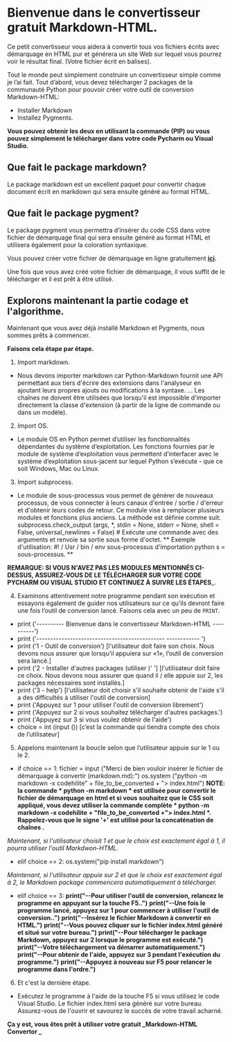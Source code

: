 ﻿
# Bienvenue dans le convertisseur gratuit Markdown-HTML.
 
 Ce petit convertisseur vous aidera à convertir tous vos fichiers écrits avec démarquage en HTML pur et générera un site Web sur lequel vous pourrez voir le résultat final. (Votre fichier écrit en balises).
 
 Tout le monde peut simplement construire un convertisseur simple comme je l’ai fait.
 Tout d’abord, vous devez télécharger 2 packages de la communauté Python pour pouvoir créer votre outil de conversion Markdown-HTML:
 - Installer Markdown
 - Installez Pygments.
 
 **Vous pouvez obtenir les deux en utilisant la commande (PIP) ou vous pouvez simplement le télécharger dans votre code Pycharm ou Visual Studio.**
 

## Que fait le package markdown?
 Le package markdown est un excellent paquet pour convertir chaque document écrit en markdown qui sera ensuite généré au format HTML.
 
## Que fait le package pygment?
 Le package pygment vous permettra d’insérer du code CSS dans votre fichier de démarquage final qui sera ensuite généré au format HTML et utilisera également pour la coloration syntaxique.
 
 Vous pouvez créer votre fichier de démarquage en ligne gratuitement **[ici](https://stackedit.io).**
 
 Une fois que vous avez créé votre fichier de démarquage, il vous suffit de le télécharger et il est prêt à être utilisé.
 
## Explorons maintenant la partie codage et l'algorithme.
 Maintenant que vous avez déjà installé Markdown et Pygments, nous sommes prêts à commencer.
 
**Faisons cela étape par étape.**

1) Import markdown.

- Nous devons importer markdown car Python-Markdown fournit une API permettant aux tiers d'écrire des extensions dans l'analyseur en ajoutant leurs propres ajouts ou modifications à la syntaxe. ... Les chaînes ne doivent être utilisées que lorsqu'il est impossible d'importer directement la classe d'extension (à partir de la ligne de commande ou dans un modèle).


2) Import OS.

- Le module OS en Python permet d’utiliser les fonctionnalités dépendantes du système d’exploitation. Les fonctions fournies par le module de système d’exploitation vous permettent d’interfacer avec le système d’exploitation sous-jacent sur lequel Python s’exécute - que ce soit Windows, Mac ou Linux.

3) Import subprocess.

- Le module de sous-processus vous permet de générer de nouveaux processus, de vous connecter à leurs canaux d'entrée / sortie / d'erreur et d'obtenir leurs codes de retour. Ce module vise à remplacer plusieurs modules et fonctions plus anciens. La méthode est définie comme suit: subprocess.check_output (args, *, stdin = None, stderr = None, shell = False, universal_newlines = False) # Exécute une commande avec des arguments et renvoie sa sortie sous forme d'octet. ** Exemple d'utilisation: #! / Usr / bin / env sous-processus d'importation python s = sous-processus. **

__REMARQUE: SI VOUS N'AVEZ PAS LES MODULES MENTIONNÉS CI-DESSUS, ASSUREZ-VOUS DE LE TÉLÉCHARGER SUR VOTRE CODE PYCHARM OU VISUAL STUDIO ET CONTINUEZ À SUIVRE LES ÉTAPES___.

4) Examinons attentivement notre programme pendant son exécution et essayons également de guider nos utilisateurs sur ce qu’ils devront faire une fois l’outil de conversion lancé. Faisons cela avec un peu de `PRINT`.


- print ('---------- Bienvenue dans le convertisseur Markdown-HTML ----------')
- print ('---------------------------------------------- ------------ ')
- print ('1 - Outil de conversion') [l'utilisateur doit faire son choix. Nous devons nous assurer que lorsqu’il appuiera sur «1», l’outil de conversion sera lancé.]
- print ('2 - Installer d'autres packages (utiliser <PIP>)' '] [l'utilisateur doit faire ce choix. Nous devons nous assurer que quand il / elle appuie sur 2, les packages nécessaires sont installés.]
- print ('3 - help') [l'utilisateur doit choisir s'il souhaite obtenir de l'aide s'il a des difficultés à utiliser l'outil de conversion]
- print ('Appuyez sur 1 pour utiliser l'outil de conversion librement')
- print ('Appuyez sur 2 si vous souhaitez télécharger d'autres packages.')
- print ('Appuyez sur 3 si vous voulez obtenir de l'aide')
- choice = int (input ()) [c’est la commande qui tiendra compte des choix de l’utilisateur]
  
5) Appelons maintenant la boucle selon que l’utilisateur appuie sur le 1 ou le 2.

- if choice == 1:
    fichier = input ("Merci de bien vouloir insérer le fichier de démarquage à convertir (markdown.md):")
    os.system ("python -m markdown -x codehilite" + file_to_be_converted + "> index.html")
__NOTE: la commande * python -m markdown * est utilisée pour convertir le fichier de démarquage en html et si vous souhaitez que le CSS soit appliqué, vous devez utiliser la commande complète * python -m markdown -x codehilite + "file_to_be_converted +"> index.html *. Rappelez-vous que le signe '+' est utilisé pour la concaténation de chaînes .__

*Maintenant, si l'utilisateur choisit 1 et que le choix est exactement égal à 1, il pourra utiliser l'outil Markdwon-HTML.*

- elif choice == 2:
    os.system("pip install markdown")
    
*Maintenant, si l'utilisateur appuie sur 2 et que le choix est exactement égal à 2, le Markdown package commencera automatiquement à télécharger.*
    
- elif choice == 3:
  **print("--Pour utiliser l'outil de conversion, relancez le programme en appuyant sur la touche F5..")**
  **print("--Une fois le programme lancé, appuyez sur 1 pour commencer à utiliser l'outil de conversion..")**
  **print("--Insérez le fichier Markdown à convertir en HTML.")**
  **print("--Vous pouvez cliquer sur le fichier index.html généré et situé sur votre bureau.")**
  **print("--Pour télécharger le package Markdown, appuyez sur 2 lorsque le programme est exécuté.")**
  **print("--Votre téléchargement va démarrer automatiquement.")**
  **print("--Pour obtenir de l'aide, appuyez sur 3 pendant l'exécution du programme.")**
  **print("--Appuyez à nouveau sur F5 pour relancer le programme dans l'ordre.")**
    
6) Et c'est la dernière étape.

- Exécutez le programme à l'aide de la touche F5 si vous utilisez le code Visual Studio. Le fichier index.html sera généré sur votre bureau. Assurez-vous de l'ouvrir et savourez le succès de votre travail acharné.

**Ça y est, vous êtes prêt à utiliser votre gratuit _Markdown-HTML Convertor _**
    


 
 
